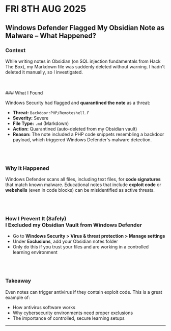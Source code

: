 # FRI 8TH AUG 2025
## Windows Defender Flagged My Obsidian Note as Malware – What Happened?

### Context

While writing notes in Obsidian (on SQL injection fundamentals from Hack The Box), my Markdown file was suddenly deleted without warning. I hadn't deleted it manually, so I investigated.
<div align="center">
<br>
<br>
</div>
### What I Found

Windows Security had flagged and **quarantined the note** as a threat:

- **Threat:** `Backdoor:PHP/Remoteshell.F`
- **Severity:** Severe
- **File Type:** `.md` (Markdown)
- **Action:** Quarantined (auto-deleted from my Obsidian vault)
- **Reason:** The note included a PHP code snippets resembling a backdoor payload, which triggered Windows Defender's malware detection.
<div align="center">
<br>
<br>
</div>

### Why It Happened

Windows Defender scans all files, including text files, for **code signatures** that match known malware. Educational notes that include **exploit code** or **webshells** (even in code blocks) can be misidentified as active threats.
<div align="center">
<br>
<br>
</div>

### How I Prevent It (Safely)<br>I Excluded my Obsidian Vault from Windows Defender

- Go to **Windows Security > Virus & threat protection > Manage settings**
- Under **Exclusions**, add your Obsidian notes folder
- Only do this if you trust your files and are working in a controlled learning environment
<div align="center">
<br>
<br>
</div>

### Takeaway

Even notes can trigger antivirus if they contain exploit code. This is a great example of:
- How antivirus software works
- Why cybersecurity environments need proper exclusions
- The importance of controlled, secure learning setups

---
